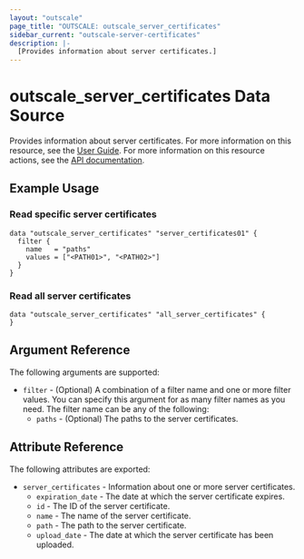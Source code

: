 ```yaml
---
layout: "outscale"
page_title: "OUTSCALE: outscale_server_certificates"
sidebar_current: "outscale-server-certificates"
description: |-
  [Provides information about server certificates.]
---
```


# outscale_server_certificates Data Source

Provides information about server certificates.
For more information on this resource, see the [User Guide](https://wiki.outscale.net/display/EN/About+Server+Certificates+in+EIM).
For more information on this resource actions, see the [API documentation](https://docs.outscale.com/api#3ds-outscale-api-servercertificate).

## Example Usage

### Read specific server certificates

```hcl
data "outscale_server_certificates" "server_certificates01" {
  filter {
    name   = "paths"
    values = ["<PATH01>", "<PATH02>"]
  }
}
```

### Read all server certificates

```hcl
data "outscale_server_certificates" "all_server_certificates" {
}
```

## Argument Reference

The following arguments are supported:

* `filter` - (Optional) A combination of a filter name and one or more filter values. You can specify this argument for as many filter names as you need. The filter name can be any of the following:
    * `paths` - (Optional) The paths to the server certificates.

## Attribute Reference

The following attributes are exported:

* `server_certificates` - Information about one or more server certificates.
    * `expiration_date` - The date at which the server certificate expires.
    * `id` - The ID of the server certificate.
    * `name` - The name of the server certificate.
    * `path` - The path to the server certificate.
    * `upload_date` - The date at which the server certificate has been uploaded.
